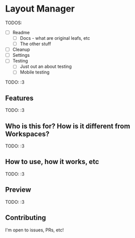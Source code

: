 # Layout Manager

TODOS:
- [ ] Readme
	- [ ] Docs - what are original leafs, etc
	- [ ] The other stuff
- [ ] Cleanup
- [ ] Settings
- [ ] Testing
	- [ ] Just out an about testing
	- [ ] Mobile testing

TODO: :3

## Features

TODO: :3

## Who is this for? How is it different from Workspaces?

TODO: :3

## How to use, how it works, etc

TODO: :3

## Preview

TODO: :3

## Contributing

I'm open to issues, PRs, etc!
